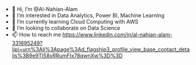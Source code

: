 - 👋 Hi, I’m @Al-Nahian-Alam
- 👀 I’m interested in Data Analytics, Power BI, Machine Learning
- 🌱 I’m currently learning Cloud Computing with AWS
- 💞️ I’m looking to collaborate on Data Science
- 📫 How to reach me https://www.linkedin.com/in/al-nahian-alam-331695249?lipi=urn%3Ali%3Apage%3Ad_flagship3_profile_view_base_contact_details%3B9e9TI58xRRumFIx78qwnXw%3D%3D

<!---
Al-Nahian-Alam/Al-Nahian-Alam is a ✨ special ✨ repository because its `README.md` (this file) appears on your GitHub profile.
You can click the Preview link to take a look at your changes.
--->
